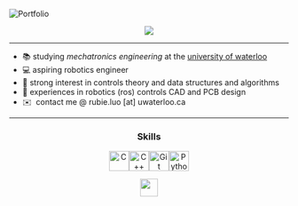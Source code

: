 <a href="https://rubieluo.com/"><img alt="Portfolio" align='left' src="https://img.shields.io/badge/website-000000?style=for-the-badge&logo=About.me&logoColor=white"> </a>
<br>

<!-- Typing SVG by DenverCoder1 - https://github.com/DenverCoder1/readme-typing-svg -->
<p align="center">
  <a href="https://github.com/DenverCoder1/readme-typing-svg"><img src="https://readme-typing-svg.herokuapp.com?font=Urbanist&pause=1000&color=82B7A5&lines=hi!;im+rubie;mechatronics+eng;robotics+enthusiast;firmware+and+controls&center=true&width=280&height=45"></a>
</p>

<hr>

* 📚 studying <i>mechatronics engineering</i> at the [university of waterloo](https://uwaterloo.ca/)
* 💻 aspiring robotics engineer
* 🌟 strong interest in controls theory and data structures and algorithms
* 🔭 experiences in robotics (ros) controls CAD and PCB design
* ✉️  contact me @ rubie.luo [at] uwaterloo.ca

<span align="center">

<hr>
  
### Skills

<p align="center">
<a href="https://docs.microsoft.com/en-us/cpp/?view=msvc-170" target="_blank" rel="noreferrer"><img src="https://raw.githubusercontent.com/danielcranney/readme-generator/main/public/icons/skills/c-colored.svg" width="36" height="36" alt="C" /></a><a href="https://docs.microsoft.com/en-us/cpp/?view=msvc-170" target="_blank" rel="noreferrer"><img src="https://raw.githubusercontent.com/danielcranney/readme-generator/main/public/icons/skills/cplusplus-colored.svg" width="36" height="36" alt="C++" /></a><a href="https://git-scm.com/" target="_blank" rel="noreferrer"><img src="https://raw.githubusercontent.com/danielcranney/readme-generator/main/public/icons/skills/git-colored.svg" width="36" height="36" alt="Git" /></a><a href="https://www.python.org/" target="_blank" rel="noreferrer"><img src="https://raw.githubusercontent.com/danielcranney/readme-generator/main/public/icons/skills/python-colored.svg" width="36" height="36" alt="Python" /></a>
</p>


<p align="center"> <a href="https://www.linkedin.com/in/rubieluo" target="_blank" rel="noreferrer"> <picture> <source media="(prefers-color-scheme: dark)" srcset="https://raw.githubusercontent.com/danielcranney/readme-generator/main/public/icons/socials/linkedin-dark.svg" /> <source media="(prefers-color-scheme: light)" srcset="https://raw.githubusercontent.com/danielcranney/readme-generator/main/public/icons/socials/linkedin.svg" /> <img src="https://raw.githubusercontent.com/danielcranney/readme-generator/main/public/icons/socials/linkedin.svg" width="32" height="32" /> </picture> </a></p>

</span>
